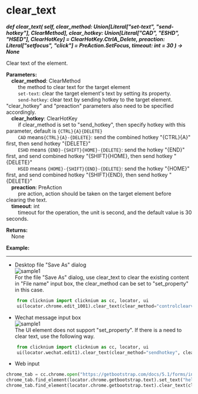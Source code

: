 # clear_text
***def clear_text(
        self,
        clear_method: Union[Literal["set-text", "send-hotkey"], ClearMethod],
        clear_hotkey: Union[Literal["CAD", "ESHD", "HSED"], ClearHotKey] = ClearHotKey.CtrlA_Delete,
        preaction: Literal["setfocus", "click"] = PreAction.SetFocus,
        timeout: int = 30
    ) -> None***  

Clear text of the element.

**Parameters:**  
     &emsp;**clear_method**: ClearMethod  
        &emsp;&emsp; the method to clear text for the target element  
        &emsp;&emsp; `set-text`: clear the target element's text by setting its property.    
        &emsp;&emsp; `send-hotkey`: clear text by sending hotkey to the target element. "clear_hotkey" and "preaction" parameters also need to be specified accordingly.  
    &emsp;**clear_hotkey**: ClearHotKey  
        &emsp;&emsp; if clear_method is set to "send_hotkey", then specify hotkey with this parameter, default is `{CTRL}{A}{DELETE}`  
        &emsp;&emsp; `CAD` means`{CTRL}{A}-{DELETE}`: send the combined hotkey "{CTRL}{A}" first, then send hotkey "{DELETE}"  
        &emsp;&emsp; `ESHD` means `{END}-{SHIFT}{HOME}-{DELETE}`: send the hotkey "{END}" first, and send combined hotkey "{SHIFT}{HOME}, then send hotkey "{DELETE}"  
        &emsp;&emsp; `HSED` means `{HOME}-{SHIFT}{END}-{DELETE}`: send the hotkey "{HOME}" first, and send combined hotkey "{SHIFT}{END}, then send hotkey "{DELETE}"  
    &emsp;**preaction**: PreAction  
        &emsp;&emsp; pre action, action should be taken on the target element before clearing the text.   
    &emsp;**timeout**: int  
        &emsp;&emsp; timeout for the operation, the unit is second, and the default value is 30 seconds.  

**Returns:**  
    &emsp;None

**Example:**
***
- Desktop file "Save As" dialog   
![sample1](../../../img/clear_text_sample1.png)  
For the file "Save As" dialog, use clear_text to clear the existing content in "File name" input box, the clear_method can be set to "set_property" in this case.


```python
    from clicknium import clicknium as cc, locator, ui  
    ui(locator.chrome.edit_1001).clear_text(clear_method="controlclearvalue")
```

- Wechat message input box  
![sample1](../../../img/clear_text_sample2.png)  
The UI element does not support "set_property". If there is a need to clear text, use the following way.  

```python
    from clicknium import clicknium as cc, locator, ui  
    ui(locator.wechat.edit1).clear_text(clear_method="sendhotkey", clear_hotkey="{CTRL}{A}{DELETE}", preaction="click")

```

- Web input

```python
chrome_tab = cc.chrome.open("https://getbootstrap.com/docs/5.1/forms/input-group/")
chrome_tab.find_element(locator.chrome.getbootstrap.text).set_text("hello")
chrome_tab.find_element(locator.chrome.getbootstrap.text).clear_text(clear_method=ClearMethod.ControlClearValue)
```
